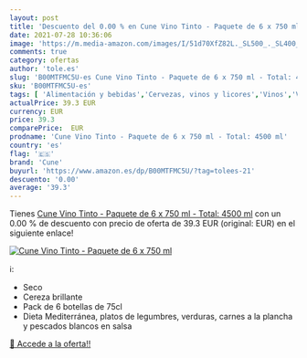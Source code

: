 ```yaml
---
layout: post
title: 'Descuento del 0.00 % en Cune Vino Tinto - Paquete de 6 x 750 ml '
date: 2021-07-28 10:36:06
image: 'https://m.media-amazon.com/images/I/51d70XfZ82L._SL500_._SL400_.jpg'
comments: true
category: ofertas
author: 'tole.es'
slug: 'B00MTFMC5U-es Cune Vino Tinto - Paquete de 6 x 750 ml - Total: 4500 ml'
sku: 'B00MTFMC5U-es'
tags: [ 'Alimentación y bebidas','Cervezas, vinos y licores','Vinos','Vinos tintos','cune','tinto','vino', ]
actualPrice: 39.3 EUR
currency: EUR
price: 39.3
comparePrice:  EUR
prodname: 'Cune Vino Tinto - Paquete de 6 x 750 ml - Total: 4500 ml'
country: 'es'
flag: '🇪🇸'
brand: 'Cune'
buyurl: 'https://www.amazon.es/dp/B00MTFMC5U/?tag=tolees-21'
descuento: '0.00'
average: '39.3'
---
```


Tienes [Cune Vino Tinto - Paquete de 6 x 750 ml - Total: 4500 ml](https://www.amazon.es/dp/B00MTFMC5U/?tag=tolees-21) con un 0.00 % de descuento con precio de oferta de 39.3 EUR (original:  EUR) en el siguiente enlace!

[![Cune Vino Tinto - Paquete de 6 x 750 ml ](https://m.media-amazon.com/images/I/51d70XfZ82L._SL500_._SL400_.jpg)](https://www.amazon.es/dp/B00MTFMC5U/?tag=tolees-21)

ℹ️:

- Seco
- Cereza brillante
- Pack de 6 botellas de 75cl
- Dieta Mediterránea, platos de legumbres, verduras, carnes a la plancha y pescados blancos en salsa

[🛒 Accede a la oferta!!](https://www.amazon.es/dp/B00MTFMC5U/?tag=tolees-21)
